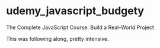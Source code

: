 # udemy_javascript_budgety
The Complete JavaScript Course: Build a Real-World Project

This was following along, pretty intensive.
